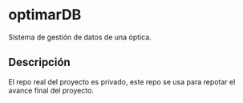 # optimarDB
Sistema de gestión de datos de una óptica.

## Descripción
El repo real del proyecto es privado, este repo se usa para repotar el avance final del proyecto.
